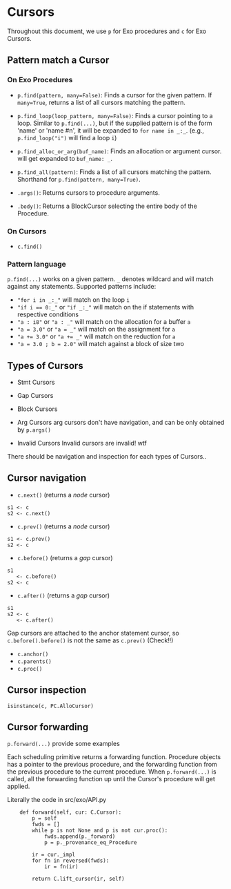 # Cursors

Throughout this document, we use `p` for Exo procedures and `c` for Exo Cursors.

## Pattern match a Cursor

### On Exo Procedures

- `p.find(pattern, many=False)`: Finds a cursor for the given pattern. If `many=True`, returns a list of all cursors matching the pattern.
- `p.find_loop(loop_pattern, many=False)`: Finds a cursor pointing to a loop. Similar to `p.find(...)`, but if the supplied pattern is of the form 'name' or 'name #n', it will be expanded to `for name in _:_`. (e.g., `p.find_loop("i")` will find a loop `i`)
- `p.find_alloc_or_arg(buf_name)`: Finds an allocation or argument cursor. will get expanded to `buf_name: _`.
- `p.find_all(pattern)`: Finds a list of all cursors matching the pattern. Shorthand for `p.find(pattern, many=True)`.

- `.args()`: Returns cursors to procedure arguments.
- `.body()`: Returns a BlockCursor selecting the entire body of the Procedure.

### On Cursors

- `c.find()`

### Pattern language

`p.find(...)` works on a given pattern. `_` denotes wildcard and will match against any statements.
Supported patterns include:
- `"for i in _:_"` will match on the loop `i`
- `"if i == 0:_"` or `"if _:_"` will match on the if statements with respective conditions
- `"a : i8"` or `"a : _"` will match on the allocation for a buffer `a`
- `"a = 3.0"` or `"a = _"` will match on the assignment for `a`
- `"a += 3.0"` or `"a += _"` will match on the reduction for `a`
- `"a = 3.0 ; b = 2.0"` will match against a block of size two


## Types of Cursors
- Stmt Cursors
- Gap Cursors
- Block Cursors

- Arg Cursors
arg cursors don't have navigation, and can be only obtained by `p.args()`

- Invalid Cursors
Invalid cursors are invalid! wtf

There should be navigation and inspection for each types of Cursors..

## Cursor navigation

- `c.next()` (returns a _node_ cursor)
```
s1 <- c
s2 <- c.next()
```

- `c.prev()` (returns a _node_ cursor)
```
s1 <- c.prev()
s2 <- c
```

- `c.before()` (returns a _gap_ cursor)
```
s1
   <- c.before()
s2 <- c
```

- `c.after()` (returns a _gap_ cursor)
```
s1
s2 <- c
   <- c.after()
```

Gap cursors are attached to the anchor statement cursor, so `c.before().before()` is not the same as `c.prev()` (Check!!)

- `c.anchor()`
- `c.parents()`
- `c.proc()`



## Cursor inspection

`isinstance(c, PC.AlloCursor)`


## Cursor forwarding

`p.forward(...)` provide some examples


Each scheduling primitive returns a forwarding function.
Procedure objects has a pointer to the previous procedure, and the forwarding function from the previous procedure to the current procedure.
When `p.forward(...)` is called, all the forwarding function up until the Cursor's procedure will get applied.

Literally the code in src/exo/API.py
```
    def forward(self, cur: C.Cursor):
        p = self
        fwds = []
        while p is not None and p is not cur.proc():
            fwds.append(p._forward)
            p = p._provenance_eq_Procedure

        ir = cur._impl
        for fn in reversed(fwds):
            ir = fn(ir)

        return C.lift_cursor(ir, self)
```


